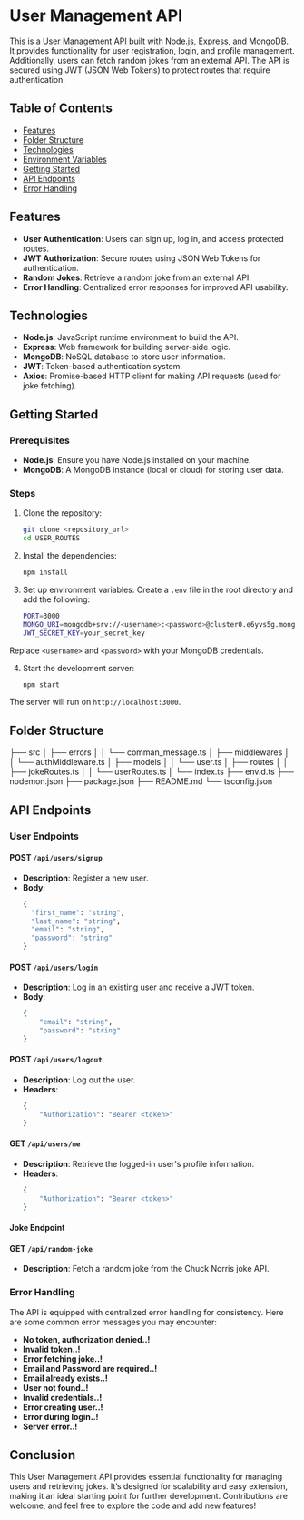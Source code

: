 # User Management API

This is a User Management API built with Node.js, Express, and MongoDB. It provides functionality for user registration, login, and profile management. Additionally, users can fetch random jokes from an external API. The API is secured using JWT (JSON Web Tokens) to protect routes that require authentication.

## Table of Contents
- [Features](#features)
- [Folder Structure](#folder-structure)
- [Technologies](#technologies)
- [Environment Variables](#environment-variables)
- [Getting Started](#getting-started)
- [API Endpoints](#api-endpoints)
- [Error Handling](#error-handling)

## Features
- **User Authentication**: Users can sign up, log in, and access protected routes.
- **JWT Authorization**: Secure routes using JSON Web Tokens for authentication.
- **Random Jokes**: Retrieve a random joke from an external API.
- **Error Handling**: Centralized error responses for improved API usability.

## Technologies
- **Node.js**: JavaScript runtime environment to build the API.
- **Express**: Web framework for building server-side logic.
- **MongoDB**: NoSQL database to store user information.
- **JWT**: Token-based authentication system.
- **Axios**: Promise-based HTTP client for making API requests (used for joke fetching).

## Getting Started
### Prerequisites
- **Node.js**: Ensure you have Node.js installed on your machine.
- **MongoDB**: A MongoDB instance (local or cloud) for storing user data.

### Steps
1. Clone the repository:
   ```bash
   git clone <repository_url>
   cd USER_ROUTES

2. Install the dependencies:
   ```bash
   npm install

3. Set up environment variables: Create a `.env` file in the root directory and add the following:
    ```bash
    PORT=3000
    MONGO_URI=mongodb+srv://<username>:<password>@cluster0.e6yvs5g.mongodb.net/user_test
    JWT_SECRET_KEY=your_secret_key
Replace `<username>` and `<password>` with your MongoDB credentials.

4. Start the development server:
    ```bash
    npm start

The server will run on `http://localhost:3000`.

## Folder Structure
├── src
│ ├── errors
│ │ └── comman_message.ts
│ ├── middlewares
│ │ └── authMiddleware.ts
│ ├── models
│ │ └── user.ts
│ ├── routes
│ │ ├── jokeRoutes.ts
│ │ └── userRoutes.ts
│ └── index.ts
├── env.d.ts
├── nodemon.json
├── package.json
├── README.md
└── tsconfig.json

## API Endpoints
### User Endpoints
#### POST `/api/users/signup`
- **Description**: Register a new user.
- **Body**:
    ```bash
    {
      "first_name": "string",
      "last_name": "string",
      "email": "string",
      "password": "string"
    }

#### POST `/api/users/login`
- **Description**: Log in an existing user and receive a JWT token.
- **Body**:
    ```bash
    {
        "email": "string",
        "password": "string"
    }

#### POST `/api/users/logout`
- **Description**: Log out the user.
- **Headers**:
    ```bash
    {
        "Authorization": "Bearer <token>"
    }

#### GET `/api/users/me`
- **Description**: Retrieve the logged-in user's profile information.
- **Headers**:
    ```bash
    {
        "Authorization": "Bearer <token>"
    }


#### Joke Endpoint
#### GET `/api/random-joke`
- **Description**: Fetch a random joke from the Chuck Norris joke API.

### Error Handling
The API is equipped with centralized error handling for consistency. Here are some common error messages you may encounter:
- **No token, authorization denied..!**
- **Invalid token..!**
- **Error fetching joke..!**
- **Email and Password are required..!**
- **Email already exists..!**
- **User not found..!**
- **Invalid credentials..!**
- **Error creating user..!**
- **Error during login..!**
- **Server error..!**

## Conclusion
This User Management API provides essential functionality for managing users and retrieving jokes. It’s designed for scalability and easy extension, making it an ideal starting point for further development. Contributions are welcome, and feel free to explore the code and add new features!